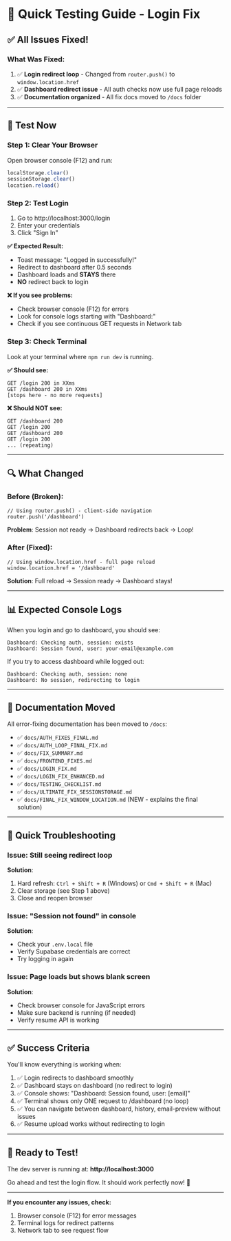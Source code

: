 # 🧪 Quick Testing Guide - Login Fix

## ✅ All Issues Fixed!

### What Was Fixed:
1. ✅ **Login redirect loop** - Changed from `router.push()` to `window.location.href`
2. ✅ **Dashboard redirect issue** - All auth checks now use full page reloads
3. ✅ **Documentation organized** - All fix docs moved to `/docs` folder

---

## 🚀 Test Now

### Step 1: Clear Your Browser
Open browser console (F12) and run:
```javascript
localStorage.clear()
sessionStorage.clear()
location.reload()
```

### Step 2: Test Login
1. Go to http://localhost:3000/login
2. Enter your credentials
3. Click "Sign In"

**✅ Expected Result:**
- Toast message: "Logged in successfully!"
- Redirect to dashboard after 0.5 seconds
- Dashboard loads and **STAYS** there
- **NO** redirect back to login

**❌ If you see problems:**
- Check browser console (F12) for errors
- Look for console logs starting with "Dashboard:"
- Check if you see continuous GET requests in Network tab

### Step 3: Check Terminal
Look at your terminal where `npm run dev` is running.

**✅ Should see:**
```
GET /login 200 in XXms
GET /dashboard 200 in XXms
[stops here - no more requests]
```

**❌ Should NOT see:**
```
GET /dashboard 200
GET /login 200
GET /dashboard 200
GET /login 200
... (repeating)
```

---

## 🔍 What Changed

### Before (Broken):
```tsx
// Using router.push() - client-side navigation
router.push('/dashboard')
```
**Problem**: Session not ready → Dashboard redirects back → Loop!

### After (Fixed):
```tsx
// Using window.location.href - full page reload
window.location.href = '/dashboard'
```
**Solution**: Full reload → Session ready → Dashboard stays!

---

## 📊 Expected Console Logs

When you login and go to dashboard, you should see:

```
Dashboard: Checking auth, session: exists
Dashboard: Session found, user: your-email@example.com
```

If you try to access dashboard while logged out:

```
Dashboard: Checking auth, session: none
Dashboard: No session, redirecting to login
```

---

## 📁 Documentation Moved

All error-fixing documentation has been moved to `/docs`:

- ✅ `docs/AUTH_FIXES_FINAL.md`
- ✅ `docs/AUTH_LOOP_FINAL_FIX.md`
- ✅ `docs/FIX_SUMMARY.md`
- ✅ `docs/FRONTEND_FIXES.md`
- ✅ `docs/LOGIN_FIX.md`
- ✅ `docs/LOGIN_FIX_ENHANCED.md`
- ✅ `docs/TESTING_CHECKLIST.md`
- ✅ `docs/ULTIMATE_FIX_SESSIONSTORAGE.md`
- ✅ `docs/FINAL_FIX_WINDOW_LOCATION.md` (NEW - explains the final solution)

---

## 🎯 Quick Troubleshooting

### Issue: Still seeing redirect loop
**Solution**: 
1. Hard refresh: `Ctrl + Shift + R` (Windows) or `Cmd + Shift + R` (Mac)
2. Clear storage (see Step 1 above)
3. Close and reopen browser

### Issue: "Session not found" in console
**Solution**: 
- Check your `.env.local` file
- Verify Supabase credentials are correct
- Try logging in again

### Issue: Page loads but shows blank screen
**Solution**:
- Check browser console for JavaScript errors
- Make sure backend is running (if needed)
- Verify resume API is working

---

## ✅ Success Criteria

You'll know everything is working when:

1. ✅ Login redirects to dashboard smoothly
2. ✅ Dashboard stays on dashboard (no redirect to login)
3. ✅ Console shows: "Dashboard: Session found, user: [email]"
4. ✅ Terminal shows only ONE request to /dashboard (no loop)
5. ✅ You can navigate between dashboard, history, email-preview without issues
6. ✅ Resume upload works without redirecting to login

---

## 🎉 Ready to Test!

The dev server is running at: **http://localhost:3000**

Go ahead and test the login flow. It should work perfectly now! 🚀

---

**If you encounter any issues, check:**
1. Browser console (F12) for error messages
2. Terminal logs for redirect patterns
3. Network tab to see request flow
